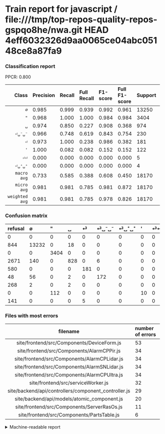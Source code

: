 # Train report for javascript / file:///tmp/top-repos-quality-repos-gspqo8he/nwa.git HEAD 4eff6032326d9aa0065ce04abc05148ce8a87fa9

### Classification report

PPCR: 0.800

| Class | Precision | Recall | Full Recall | F1-score | Full F1-score | Support | Full Support | PPCR |
|------:|:----------|:-------|:------------|:---------|:---------|:--------|:-------------|:-----|
| `∅` | 0.985| 0.999| 0.939| 0.992| 0.961| 13250| 14094| 0.940 |
| `"` | 0.968| 1.000| 1.000| 0.984| 0.984| 3404| 3404| 1.000 |
| `␣` | 0.974| 0.850| 0.227| 0.908| 0.368| 974| 3645| 0.267 |
| `⏎␣⁻␣⁻` | 0.966| 0.748| 0.619| 0.843| 0.754| 230| 278| 0.827 |
| `⏎` | 0.973| 1.000| 0.238| 0.986| 0.382| 181| 761| 0.238 |
| `'` | 1.000| 0.082| 0.082| 0.152| 0.152| 122| 122| 1.000 |
| `⏎⏎` | 0.000| 0.000| 0.000| 0.000| 0.000| 5| 146| 0.034 |
| `⏎␣⁺␣⁺` | 0.000| 0.000| 0.000| 0.000| 0.000| 4| 272| 0.015 |
| `macro avg` | 0.733| 0.585| 0.388| 0.608| 0.450| 18170| 22722| 0.800 |
| `micro avg` | 0.981| 0.981| 0.785| 0.981| 0.872| 18170| 22722| 0.800 |
| `weighted avg` | 0.981| 0.981| 0.785| 0.978| 0.826| 18170| 22722| 0.800 |

### Confusion matrix

|refusal|  ∅| "| ␣| ⏎| ⏎␣⁻␣⁻| ⏎␣⁺␣⁺| '| ⏎⏎| 
|:---|:---|:---|:---|:---|:---|:---|:---|:---|
|0 |0 |0 |0 |0 |0 |0 |0 |0 |
|844 |13232 |0 |18 |0 |0 |0 |0 |0 |
|0 |0 |3404 |0 |0 |0 |0 |0 |0 |
|2671 |140 |0 |828 |0 |6 |0 |0 |0 |
|580 |0 |0 |0 |181 |0 |0 |0 |0 |
|48 |56 |0 |2 |0 |172 |0 |0 |0 |
|268 |2 |0 |2 |0 |0 |0 |0 |0 |
|0 |0 |112 |0 |0 |0 |0 |10 |0 |
|141 |0 |0 |0 |5 |0 |0 |0 |0 |

### Files with most errors

| filename | number of errors|
|:----:|:-----|
| site/frontend/src/Components/DeviceForm.js | 53 |
| site/frontend/src/Components/AlarmCPPir.js | 34 |
| site/frontend/src/Components/AlarmCPLidar.js | 34 |
| site/frontend/src/Components/AlarmSNLidar.js | 34 |
| site/frontend/src/Components/AlarmCPUltra.js | 34 |
| site/frontend/src/serviceWorker.js | 32 |
| site/backend/api/controllers/component_controller.js | 29 |
| site/backend/api/models/atomic_component.js | 20 |
| site/frontend/src/Components/ServerRasOs.js | 11 |
| site/frontend/src/Components/PartsTable.js | 6 |

<details>
    <summary>Machine-readable report</summary>
```json
{
  "cl_report": {"\"": {"f1-score": 0.9838150289017341, "precision": 0.9681456200227532, "recall": 1.0, "support": 3404}, "\u0027": {"f1-score": 0.1515151515151515, "precision": 1.0, "recall": 0.08196721311475409, "support": 122}, "macro avg": {"f1-score": 0.6080802802419161, "precision": 0.7333663211310103, "recall": 0.5848171848637195, "support": 18170}, "micro avg": {"f1-score": 0.9811227297743533, "precision": 0.9811227297743533, "recall": 0.9811227297743533, "support": 18170}, "weighted avg": {"f1-score": 0.9778131505121452, "precision": 0.9807041077955095, "recall": 0.9811227297743533, "support": 18170}, "\u2205": {"f1-score": 0.9919040479760121, "precision": 0.9852568875651526, "recall": 0.9986415094339622, "support": 13250}, "\u23ce": {"f1-score": 0.9863760217983651, "precision": 0.9731182795698925, "recall": 1.0, "support": 181}, "\u23ce\u23ce": {"f1-score": 0.0, "precision": 0.0, "recall": 0.0, "support": 5}, "\u23ce\u2423\u207a\u2423\u207a": {"f1-score": 0.0, "precision": 0.0, "recall": 0.0, "support": 4}, "\u23ce\u2423\u207b\u2423\u207b": {"f1-score": 0.8431372549019608, "precision": 0.9662921348314607, "recall": 0.7478260869565218, "support": 230}, "\u2423": {"f1-score": 0.9078947368421053, "precision": 0.9741176470588235, "recall": 0.8501026694045175, "support": 974}},
  "cl_report_full": {"\"": {"f1-score": 0.9838150289017341, "precision": 0.9681456200227532, "recall": 1.0, "support": 3404}, "\u0027": {"f1-score": 0.1515151515151515, "precision": 1.0, "recall": 0.08196721311475409, "support": 122}, "macro avg": {"f1-score": 0.4502341765653936, "precision": 0.7333663211310103, "recall": 0.388064613268068, "support": 22722}, "micro avg": {"f1-score": 0.8719064853761127, "precision": 0.9811227297743533, "recall": 0.7845700202446968, "support": 22722}, "weighted avg": {"f1-score": 0.8257229255297449, "precision": 0.962222045227795, "recall": 0.7845700202446968, "support": 22722}, "\u2205": {"f1-score": 0.9614881557913095, "precision": 0.9852568875651526, "recall": 0.9388392223641265, "support": 14094}, "\u23ce": {"f1-score": 0.382259767687434, "precision": 0.9731182795698925, "recall": 0.2378449408672799, "support": 761}, "\u23ce\u23ce": {"f1-score": 0.0, "precision": 0.0, "recall": 0.0, "support": 146}, "\u23ce\u2423\u207a\u2423\u207a": {"f1-score": 0.0, "precision": 0.0, "recall": 0.0, "support": 272}, "\u23ce\u2423\u207b\u2423\u207b": {"f1-score": 0.7543859649122807, "precision": 0.9662921348314607, "recall": 0.6187050359712231, "support": 278}, "\u2423": {"f1-score": 0.36840934371523915, "precision": 0.9741176470588235, "recall": 0.2271604938271605, "support": 3645}},
  "ppcr": 0.799665522401197
}
```
</details>
